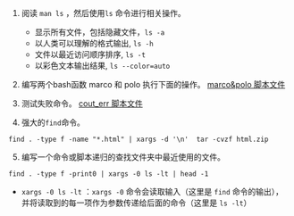 1. 阅读 `man ls` ，然后使用`ls` 命令进行相关操作。
   - 显示所有文件，包括隐藏文件，`ls -a`
   - 以人类可以理解的格式输出, `ls -h`
   - 文件以最近访问顺序排序, `ls -t`
   - 以彩色文本输出结果, `ls --color=auto`

2. 编写两个bash函数 marco 和 polo 执行下面的操作。
[marco&polo 脚本文件](./marco-polo.sh)

3. 测试失败命令。
[cout_err 脚本文件](./count_err.sh)

4. 强大的`find`命令。
```shell
find . -type f -name "*.html" | xargs -d '\n'  tar -cvzf html.zip
```
5. 编写一个命令或脚本递归的查找文件夹中最近使用的文件。
```shell
find . -type f -print0 | xargs -0 ls -lt | head -1
```
- `xargs -0 ls -lt` ：`xargs -0` 命令会读取输入（这里是 `find` 命令的输出），并将读取到的每一项作为参数传递给后面的命令（这里是 `ls -lt`）
